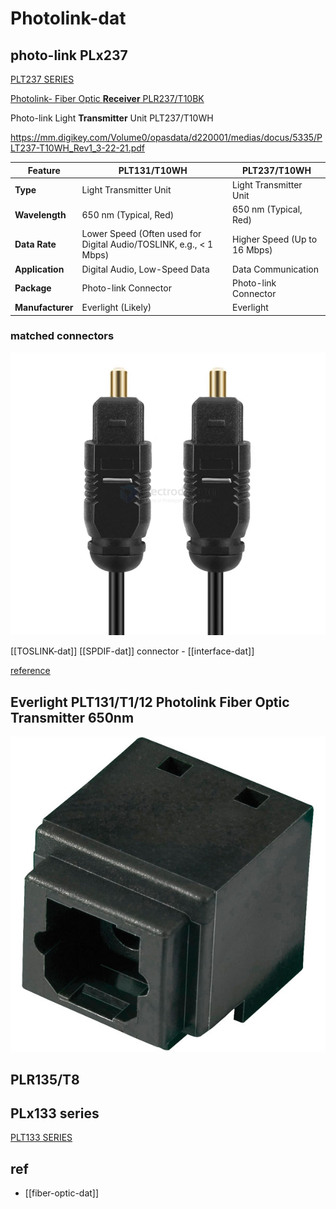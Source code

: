 
# Photolink-dat

## photo-link PLx237

[PLT237 SERIES](https://en.everlight.com/wp-content/plugins/ItemRelationship/product_files/pdf/DPL-0000040_PLT237_series_V3.pdf?utm_source=Datasheets&utm_medium=Part-details&utm_campaign=DS_Referrals&utm_content=Datasheet_Button&utm_term=PLT237/S19)

[Photolink- Fiber Optic **Receiver** PLR237/T10BK ](https://www.everlighteurope.com/custom/files/datasheets/DPL-0000261.pdf)


Photo-link Light **Transmitter** Unit PLT237/T10WH

https://mm.digikey.com/Volume0/opasdata/d220001/medias/docus/5335/PLT237-T10WH_Rev1_3-22-21.pdf


| Feature         | PLT131/T10WH                     | PLT237/T10WH                     |
|-----------------|----------------------------------|----------------------------------|
| **Type**        | Light Transmitter Unit           | Light Transmitter Unit           |
| **Wavelength**  | 650 nm (Typical, Red)            | 650 nm (Typical, Red)            |
| **Data Rate**   | Lower Speed (Often used for Digital Audio/TOSLINK, e.g., < 1 Mbps) | Higher Speed (Up to 16 Mbps)     |
| **Application** | Digital Audio, Low-Speed Data    | Data Communication             |
| **Package**     | Photo-link Connector             | Photo-link Connector             |
| **Manufacturer**| Everlight (Likely)               | Everlight                        |


### matched connectors 

![](2025-04-24-18-39-29.png)

[[TOSLINK-dat]] [[SPDIF-dat]] connector - [[interface-dat]]

[reference](https://wiki.odroid.com/odroid-c2/application_note/external_connector/spdif)


## Everlight PLT131/T1/12 Photolink Fiber Optic Transmitter 650nm

![](2025-04-21-16-00-21.png)

## PLR135/T8



## PLx133 series 

[PLT133 SERIES](https://www.everlight.com/wp-content/plugins/ItemRelationship/product_files/pdf/DPL-0000107_PLT133_series_v8.pdf)







## ref 

- [[fiber-optic-dat]]